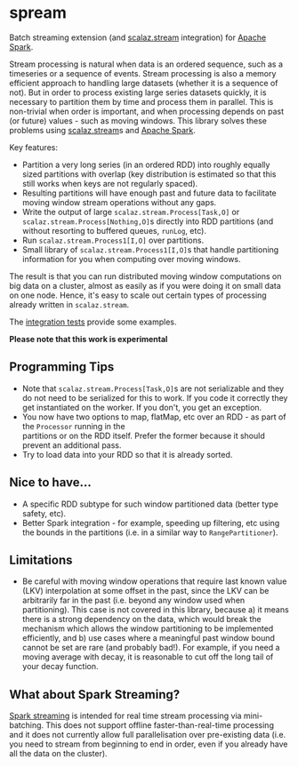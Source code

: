 # spream
Batch streaming extension (and [scalaz.stream](https://github.com/scalaz/scalaz-stream) integration) 
for [Apache Spark](https://spark.apache.org/).

Stream processing is natural when data is an ordered sequence, such as a timeseries or a sequence of events. 
Stream processing is also a memory efficient approach to handling large datasets (whether it is a sequence of not). 
But in order to process existing large series datasets quickly, it is necessary to partition them by time and process 
them in parallel. This is non-trivial when order is important, and when processing depends on past (or future) 
values - such as moving windows. This library solves these problems using 
[scalaz.stream](https://github.com/scalaz/scalaz-stream)s and [Apache Spark](https://spark.apache.org/).
 
Key features:

- Partition a very long series (in an ordered RDD) into roughly equally sized partitions with overlap (key distribution is 
estimated so that this still works when keys are not regularly spaced).
- Resulting partitions will have enough past and future data to facilitate moving window stream operations without any gaps.
- Write the output of large `scalaz.stream.Process[Task,O]` or `scalaz.stream.Process[Nothing,O]`s directly into RDD 
partitions (and without resorting to buffered queues, `runLog`, etc). 
- Run `scalaz.stream.Process1[I,O]` over partitions.
- Small library of `scalaz.stream.Process1[I,O]`s that handle partitioning information for you when 
computing over moving windows. 

The result is that you can run distributed moving window computations on big data on a cluster, almost as easily as if
you were doing it on small data on one node. Hence, it's easy to scale out certain types of processing 
already written in `scalaz.stream`.  

The [integration tests](src/test/scala/spream/IntegrationSuite.scala) provide some examples. 

**Please note that this work is experimental**

## Programming Tips

- Note that `scalaz.stream.Process[Task,O]`s are not serializable and they do not need to be serialized for
this to work. If you code it correctly they get instantiated on the worker. If you don't, you get an exception.
- You now have two options to map, flatMap, etc over an RDD - as part of the `Processor` running in the  
partitions or on the RDD itself. Prefer the former because it should prevent an additional pass.
- Try to load data into your RDD so that it is already sorted.  

## Nice to have...

- A specific RDD subtype for such window partitioned data (better type safety, etc). 
- Better Spark integration - for example, speeding up filtering, etc using the bounds in the partitions (i.e. in 
a similar way to `RangePartitioner`). 
  
## Limitations

- Be careful with moving window operations that require last known value (LKV) interpolation at some offset in the past, 
since the LKV can be arbitrarily far in the past (i.e. beyond any window used when partitioning). This case is not 
covered in this library, because a) it means there is a strong dependency on the data, which would break the mechanism 
which allows the window partitioning to be implemented efficiently, and b) use cases where a meaningful past window bound 
cannot be set are rare (and probably bad!). For example, if you need a moving average with decay, it is reasonable to 
cut off the long tail of your decay function.  
      
## What about Spark Streaming?
      
[Spark streaming](http://spark.apache.org/docs/latest/streaming-programming-guide.html) is intended for real time 
stream processing via mini-batching. This does not support offline faster-than-real-time processing and it does not 
currently allow full parallelisation over pre-existing data (i.e. you need to stream from beginning to end 
in order, even if you already have all the data on the cluster).



